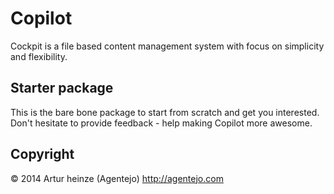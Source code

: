 # Copilot

Cockpit is a file based content management system with focus on simplicity and flexibility.

## Starter package

This is the bare bone package to start from scratch and get you interested. 
Don't hesitate to provide feedback - help making Copilot more awesome.

## Copyright

© 2014 Artur heinze (Agentejo) http://agentejo.com
